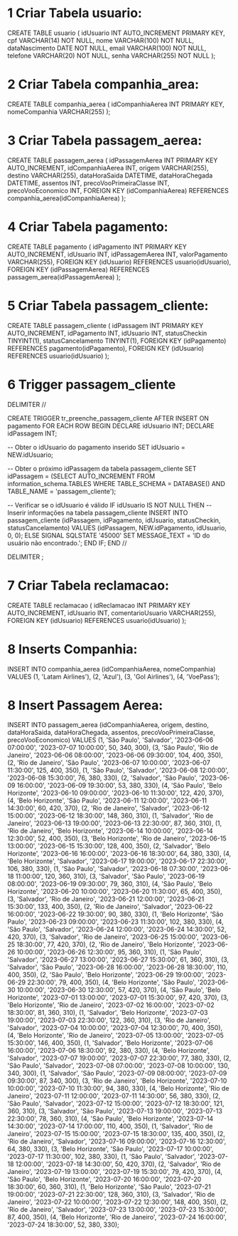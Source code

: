 
# 1 Criar Tabela usuario:

CREATE TABLE usuario (
    idUsuario INT AUTO_INCREMENT PRIMARY KEY,
    cpf VARCHAR(14) NOT NULL,
    nome VARCHAR(100) NOT NULL,
    dataNascimento DATE NOT NULL,
    email VARCHAR(100) NOT NULL,
    telefone VARCHAR(20) NOT NULL,
    senha VARCHAR(255) NOT NULL
);

# 2 Criar Tabela companhia_area:

CREATE TABLE companhia_aerea (
    idCompanhiaAerea INT PRIMARY KEY,
    nomeCompanhia VARCHAR(255)
);

# 3 Criar Tabela passagem_aerea:

CREATE TABLE passagem_aerea (
    idPassagemAerea INT PRIMARY KEY AUTO_INCREMENT,
    idCompanhiaAerea INT,
    origem VARCHAR(255),
    destino VARCHAR(255),
    dataHoraSaida DATETIME,
    dataHoraChegada DATETIME,
    assentos INT,
    precoVooPrimeiraClasse INT,
    precoVooEconomico INT,
    FOREIGN KEY (idCompanhiaAerea) REFERENCES companhia_aerea(idCompanhiaAerea)
);

# 4 Criar Tabela pagamento:

CREATE TABLE pagamento (
    idPagamento INT PRIMARY KEY AUTO_INCREMENT,
    idUsuario INT,
    idPassagemAerea INT,
    valorPagamento VARCHAR(255),
    FOREIGN KEY (idUsuario) REFERENCES usuario(idUsuario),
    FOREIGN KEY (idPassagemAerea) REFERENCES passagem_aerea(idPassagemAerea)
);

# 5 Criar Tabela passagem_cliente:

CREATE TABLE passagem_cliente (
    idPassagem INT PRIMARY KEY AUTO_INCREMENT,
    idPagamento INT,
    idUsuario INT,
    statusCheckin TINYINT(1),
    statusCancelamento TINYINT(1),
    FOREIGN KEY (idPagamento) REFERENCES pagamento(idPagamento),
    FOREIGN KEY (idUsuario) REFERENCES usuario(idUsuario)
);

# 6 Trigger passagem_cliente
DELIMITER //

CREATE TRIGGER tr_preenche_passagem_cliente
AFTER INSERT ON pagamento
FOR EACH ROW
BEGIN
  DECLARE idUsuario INT;
  DECLARE idPassagem INT;
  
  -- Obter o idUsuario do pagamento inserido
  SET idUsuario = NEW.idUsuario;
  
  -- Obter o próximo idPassagem da tabela passagem_cliente
  SET idPassagem = (SELECT AUTO_INCREMENT FROM information_schema.TABLES WHERE TABLE_SCHEMA = DATABASE() AND TABLE_NAME = 'passagem_cliente');
  
  -- Verificar se o idUsuario é válido
  IF idUsuario IS NOT NULL THEN
    -- Inserir informações na tabela passagem_cliente
    INSERT INTO passagem_cliente (idPassagem, idPagamento, idUsuario, statusCheckin, statusCancelamento)
    VALUES (idPassagem, NEW.idPagamento, idUsuario, 0, 0);
  ELSE
    SIGNAL SQLSTATE '45000'
      SET MESSAGE_TEXT = 'ID do usuário não encontrado.';
  END IF;
END //

DELIMITER ;

# 7 Criar Tabela reclamacao:

CREATE TABLE reclamacao (
    idReclamacao INT PRIMARY KEY AUTO_INCREMENT,
    idUsuario INT,
    comentarioUsuario VARCHAR(255),
    FOREIGN KEY (idUsuario) REFERENCES usuario(idUsuario)
);


# 8 Inserts Companhia:

INSERT INTO companhia_aerea (idCompanhiaAerea, nomeCompanhia) VALUES
    (1, 'Latam Airlines'),
    (2, 'Azul'),
    (3, 'Gol Airlines'),
    (4, 'VoePass');

# 8 Insert Passagem Aerea:

INSERT INTO passagem_aerea (idCompanhiaAerea, origem, destino, dataHoraSaida, dataHoraChegada, assentos, precoVooPrimeiraClasse, precoVooEconomico) VALUES 
    (1, 'São Paulo', 'Salvador', '2023-06-06 07:00:00', '2023-07-07 10:00:00', 50, 340, 300),
    (3, 'São Paulo', 'Rio de Janeiro', '2023-06-06 08:00:00', '2023-06-06 09:30:00', 104, 400, 350),
    (2, 'Rio de Janeiro', 'São Paulo', '2023-06-07 10:00:00', '2023-06-07 11:30:00', 125, 400, 350),
    (1, 'São Paulo', 'Salvador', '2023-06-08 12:00:00', '2023-06-08 15:30:00', 76, 380, 330),
    (2, 'Salvador', 'São Paulo', '2023-06-09 16:00:00', '2023-06-09 19:30:00', 53, 380, 330),
    (4, 'São Paulo', 'Belo Horizonte', '2023-06-10 09:00:00', '2023-06-10 11:30:00', 122, 420, 370),
    (4, 'Belo Horizonte', 'São Paulo', '2023-06-11 12:00:00', '2023-06-11 14:30:00', 60, 420, 370),
    (2, 'Rio de Janeiro', 'Salvador', '2023-06-12 15:00:00', '2023-06-12 18:30:00', 148, 360, 310),
    (1, 'Salvador', 'Rio de Janeiro', '2023-06-13 19:00:00', '2023-06-13 22:30:00', 87, 360, 310),
    (1, 'Rio de Janeiro', 'Belo Horizonte', '2023-06-14 10:00:00', '2023-06-14 12:30:00', 52, 400, 350),
    (3, 'Belo Horizonte', 'Rio de Janeiro', '2023-06-15 13:00:00', '2023-06-15 15:30:00', 128, 400, 350),
    (2, 'Salvador', 'Belo Horizonte', '2023-06-16 16:00:00', '2023-06-16 18:30:00', 64, 380, 330),
    (4, 'Belo Horizonte', 'Salvador', '2023-06-17 19:00:00', '2023-06-17 22:30:00', 106, 380, 330),
    (1, 'São Paulo', 'Salvador', '2023-06-18 07:30:00', '2023-06-18 11:00:00', 120, 360, 310),
    (3, 'Salvador', 'São Paulo', '2023-06-19 08:00:00', '2023-06-19 09:30:00', 79, 360, 310),
    (4, 'São Paulo', 'Belo Horizonte', '2023-06-20 10:00:00', '2023-06-20 11:30:00', 65, 400, 350),
    (3, 'Salvador', 'Rio de Janeiro', '2023-06-21 12:00:00', '2023-06-21 15:30:00', 133, 400, 350),
    (2, 'Rio de Janeiro', 'Salvador', '2023-06-22 16:00:00', '2023-06-22 19:30:00', 90, 380, 330),
    (1, 'Belo Horizonte', 'São Paulo', '2023-06-23 09:00:00', '2023-06-23 11:30:00', 102, 380, 330),
    (4, 'São Paulo', 'Salvador', '2023-06-24 12:00:00', '2023-06-24 14:30:00', 52, 420, 370),
    (3, 'Salvador', 'Rio de Janeiro', '2023-06-25 15:00:00', '2023-06-25 18:30:00', 77, 420, 370),
    (2, 'Rio de Janeiro', 'Belo Horizonte', '2023-06-26 10:00:00', '2023-06-26 12:30:00', 95, 360, 310),
    (1, 'São Paulo', 'Salvador', '2023-06-27 13:00:00', '2023-06-27 15:30:00', 61, 360, 310),
    (3, 'Salvador', 'São Paulo', '2023-06-28 16:00:00', '2023-06-28 18:30:00', 110, 400, 350),
    (2, 'São Paulo', 'Belo Horizonte', '2023-06-29 19:00:00', '2023-06-29 22:30:00', 79, 400, 350),
    (4, 'Belo Horizonte', 'São Paulo', '2023-06-30 10:00:00', '2023-06-30 12:30:00', 57, 420, 370),
    (4, 'São Paulo', 'Belo Horizonte', '2023-07-01 13:00:00', '2023-07-01 15:30:00', 97, 420, 370),
    (3, 'Belo Horizonte', 'Rio de Janeiro', '2023-07-02 16:00:00', '2023-07-02 18:30:00', 81, 360, 310),
    (1, 'Salvador', 'Belo Horizonte', '2023-07-03 19:00:00', '2023-07-03 22:30:00', 122, 360, 310),
    (3, 'Rio de Janeiro', 'Salvador', '2023-07-04 10:00:00', '2023-07-04 12:30:00', 70, 400, 350),
    (4, 'Belo Horizonte', 'Rio de Janeiro', '2023-07-05 13:00:00', '2023-07-05 15:30:00', 146, 400, 350),
    (1, 'Salvador', 'Belo Horizonte', '2023-07-06 16:00:00', '2023-07-06 18:30:00', 92, 380, 330),
    (4, 'Belo Horizonte', 'Salvador', '2023-07-07 19:00:00', '2023-07-07 22:30:00', 77, 380, 330),
    (2, 'São Paulo', 'Salvador', '2023-07-08 07:00:00', '2023-07-08 10:00:00', 130, 340, 300),
    (1, 'Salvador', 'São Paulo', '2023-07-09 08:00:00', '2023-07-09 09:30:00', 87, 340, 300),
    (3, 'Rio de Janeiro', 'Belo Horizonte', '2023-07-10 10:00:00', '2023-07-10 11:30:00', 94, 380, 330),
    (4, 'Belo Horizonte', 'Rio de Janeiro', '2023-07-11 12:00:00', '2023-07-11 14:30:00', 56, 380, 330),
    (2, 'São Paulo', 'Salvador', '2023-07-12 15:00:00', '2023-07-12 18:30:00', 121, 360, 310),
    (3, 'Salvador', 'São Paulo', '2023-07-13 19:00:00', '2023-07-13 22:30:00', 78, 360, 310),
    (4, 'São Paulo', 'Belo Horizonte', '2023-07-14 14:30:00', '2023-07-14 17:00:00', 110, 400, 350),
    (1, 'Salvador', 'Rio de Janeiro', '2023-07-15 15:00:00', '2023-07-15 18:30:00', 135, 400, 350),
    (2, 'Rio de Janeiro', 'Salvador', '2023-07-16 09:00:00', '2023-07-16 12:30:00', 64, 380, 330),
    (3, 'Belo Horizonte', 'São Paulo', '2023-07-17 10:00:00', '2023-07-17 11:30:00', 102, 380, 330),
    (1, 'São Paulo', 'Salvador', '2023-07-18 12:00:00', '2023-07-18 14:30:00', 50, 420, 370),
    (2, 'Salvador', 'Rio de Janeiro', '2023-07-19 13:00:00', '2023-07-19 15:30:00', 79, 420, 370),
    (4, 'São Paulo', 'Belo Horizonte', '2023-07-20 16:00:00', '2023-07-20 18:30:00', 60, 360, 310),
    (1, 'Belo Horizonte', 'São Paulo', '2023-07-21 19:00:00', '2023-07-21 22:30:00', 128, 360, 310),
    (3, 'Salvador', 'Rio de Janeiro', '2023-07-22 10:00:00', '2023-07-22 12:30:00', 148, 400, 350),
    (2, 'Rio de Janeiro', 'Salvador', '2023-07-23 13:00:00', '2023-07-23 15:30:00', 87, 400, 350),
    (4, 'Belo Horizonte', 'Rio de Janeiro', '2023-07-24 16:00:00', '2023-07-24 18:30:00', 52, 380, 330);